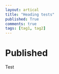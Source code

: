 ```yaml
---
layout: artical
title: "Heading tests"
published: True
comments: true
tags: [tag1, tag2]
---
```


# Published
Test